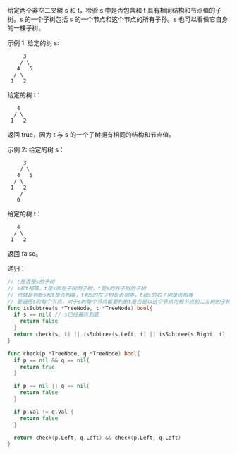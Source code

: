 给定两个非空二叉树 s 和 t，检验 s 中是否包含和 t 具有相同结构和节点值的子树。s 的一个子树包括 s 的一个节点和这个节点的所有子孙。s 也可以看做它自身的一棵子树。

示例 1:
给定的树 s:
```
     3
    / \
   4   5
  / \
 1   2
```
给定的树 t：
```
   4 
  / \
 1   2
```
返回 true，因为 t 与 s 的一个子树拥有相同的结构和节点值。

示例 2:
给定的树 s：
```
     3
    / \
   4   5
  / \
 1   2
    /
   0
```
给定的树 t：
```
   4
  / \
 1   2
```
返回 false。

递归：

```go
// t是否是s的子树
// s和t相等，t是s的左子树的子树，t是s的右子树的子树
// 也就是判断s和t是否相等，t和s的左子树是否相等，t和s的右子树是否相等
// 要遍历s的每个节点，对于s的每个节点都要判断t是否是以这个节点为根节点的二叉树的子树
func isSubtree(s *TreeNode, t *TreeNode) bool{
  if s == nil{ // s已经遍历到底
    return false
  }
  return check(s, t) || isSubtree(s.Left, t) || isSubtree(s.Right, t)
}

func check(p *TreeNode, q *TreeNode) bool{
  if p == nil && q == nil{
    return true
  }

  if p == nil || q == nil{
    return false
  }

  if p.Val != q.Val {
    return false
  }

  return check(p.Left, q.Left) && check(p.Left, q.Left)
}
```

